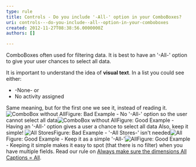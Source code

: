 ```yaml
---
type: rule
title: Controls - Do you include '-All-' option in your ComboBoxes?
uri: controls---do-you-include--all--option-in-your-comboboxes
created: 2012-11-27T08:38:56.0000000Z
authors: []

---
```


 
ComboBoxes often used for filtering data. It is best to have an '-All-' option to give your user chances to select all data.

It is important to understand the idea of **visual text**. In a list you could see either:

- -None- or
- No activity assigned


Same meaning, but for the first one we see it, instead of reading it.
   ​![ComboBox without All](http&#58;//www.ssw.com.au/ssw/Standards/Rules/Images/Combo-ALL-1.jpg)Figure: Bad Example - No '-All-' option so the user cannot select all data![ComboBox without All](http&#58;//www.ssw.com.au/ssw/Standards/Rules/Images/Combo-ALL-2.jpg)Figure: Good Example - Having an '-All-' option gives a user a chance to select all data
Also, keep it simple!
![All Stores](http&#58;//www.ssw.com.au/ssw/Standards/Rules/Images/SelectAllBad.jpg)Figure: Bad Example - '-All Stores-' isn't needed![All](http&#58;//www.ssw.com.au/ssw/Standards/Rules/Images/SelectAllGood.jpg)Figure: Good Example - Keep it as a simple '-All-'![All](http&#58;//www.ssw.com.au/ssw/Standards/Rules/Images/SelectAllVGood.gif)Figure: Good Example - Keeping it simple makes it easy to spot (that there is no filter) when you have multiple fields.
Read our rule on [Always make sure the dimensions All Captions = All](http&#58;//www.ssw.com.au/ssw/Standards/Rules/RulesToBetterBusinessIntelligence.aspx#AllDimensionsTag).

